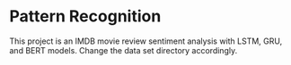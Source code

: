 # Pattern Recognition
This project is an IMDB movie review sentiment analysis with LSTM, GRU, and BERT models.
Change the data set directory accordingly.

